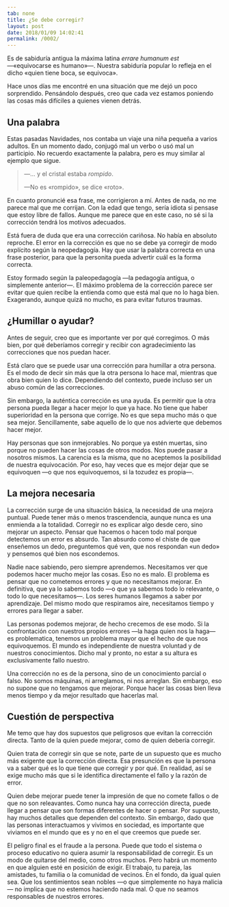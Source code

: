 ```yaml
---
tab: none
title: ¿Se debe corregir?
layout: post
date: 2018/01/09 14:02:41
permalink: /0002/
---
```


Es de sabiduría antigua la máxima latina _errare humanum est_ —«equivocarse es humano»—. Nuestra sabiduría popular lo refleja en el dicho «quien tiene boca, se equivoca».

Hace unos días me encontré en una situación que me dejó un poco sorprendido. Pensándolo después, creo que cada vez estamos poniendo las cosas más difíciles a quienes vienen detrás.

## Una palabra

Estas pasadas Navidades, nos contaba un viaje una niña pequeña a varios adultos. En un momento dado, conjugó mal un verbo o usó mal un participio. No recuerdo exactamente la palabra, pero es muy similar al ejemplo que sigue.

> —... y el cristal estaba _rompido_.
>
> —No es «rompido», se dice «roto».

En cuanto pronuncié esa frase, me corrigieron a mí. Antes de nada, no me parece mal que me corrijan. Con la edad que tengo, sería idiota si pensase que estoy libre de fallos. Aunque me parece que en este caso, no sé si la corrección tendrá los motivos adecuados.

Está fuera de duda que era una corrección cariñosa. No había en absoluto reproche. El error en la corrección es que no se debe ya corregir de modo explícito según la neopedagogía. Hay que usar la palabra correcta en una frase posterior, para que la personita pueda advertir cuál es la forma correcta.

Estoy formado según la paleopedagogía —la pedagogía antigua, o simplemente anterior—. El máximo problema de la corrección parece ser evitar que quien recibe la entienda como que está mal que no lo haga bien. Exagerando, aunque quizá no mucho, es para evitar futuros traumas.

## ¿Humillar o ayudar?

Antes de seguir, creo que es importante ver por qué corregimos. O más bien, por qué deberíamos corregir y recibir con agradecimiento las correcciones que nos puedan hacer.

Está claro que se puede usar una corrección para humillar a otra persona. Es el modo de decir sin más que la otra persona lo hace mal, mientras que obra bien quien lo dice. Dependiendo del contexto, puede incluso ser un abuso común de las correcciones.

Sin embargo, la auténtica corrección es una ayuda. Es permitir que la otra persona pueda llegar a hacer mejor lo que ya hace. No tiene que haber superioridad en la persona que corrige. No es que sepa mucho más o que sea mejor. Sencillamente, sabe aquello de lo que nos advierte que debemos hacer mejor.

Hay personas que son inmejorables. No porque ya estén muertas, sino porque no pueden hacer las cosas de otros modos. Nos puede pasar a nosotros mismos. La carencia es la misma, que no aceptemos la posibilidad de nuestra equivocación. Por eso, hay veces que es mejor dejar que se equivoquen —o que nos equivoquemos, si la tozudez es propia—.

## La mejora necesaria

La corrección surge de una situación básica, la necesidad de una mejora puntual. Puede tener más o menos trascendencia, aunque nunca es una enmienda a la totalidad. Corregir no es explicar algo desde cero, sino mejorar un aspecto. Pensar que hacemos o hacen todo mal porque detectemos un error es absurdo. Tan absurdo como el chiste de que enseñemos un dedo, preguntemos qué ven, que nos respondan «un dedo» y pensemos qué bien nos escondemos.

Nadie nace sabiendo, pero siempre aprendemos. Necesitamos ver que podemos hacer mucho mejor las cosas. Eso no es malo. El problema es pensar que no cometemos errores y que no necesitamos mejorar. En definitiva, que ya lo sabemos todo —o que ya sabemos todo lo relevante, o todo lo que necesitamos—. Los seres humanos llegamos a saber por aprendizaje. Del mismo modo que respiramos aire, necesitamos tiempo y errores para llegar a saber.

Las personas podemos mejorar, de hecho crecemos de ese modo. Si la confrontación con nuestros propios errores —la haga quien nos la haga— es problematica, tenemos un problema mayor que el hecho de que nos equivoquemos. El mundo es independiente de nuestra voluntad y de nuestros conocimientos. Dicho mal y pronto, no estar a su altura es exclusivamente fallo nuestro.

Una corrección no es de la persona, sino de un conocimiento parcial o falso. No somos máquinas, ni arreglamos, ni nos arreglan. Sin embargo, eso no supone que no tengamos que mejorar. Porque hacer las cosas bien lleva menos tiempo y da mejor resultado que hacerlas mal.

## Cuestión de perspectiva

Me temo que hay dos supuestos que peligrosos que evitan la corrección directa. Tanto de la quien puede mejorar, como de quien debería corregir.

Quien trata de corregir sin que se note, parte de un supuesto que es mucho más exigente que la corrección directa. Esa presunción es que la persona va a saber qué es lo que tiene que corregir y por qué. En realidad, así se exige mucho más que si le identifica directamente el fallo y la razón de error.

Quien debe mejorar puede tener la impresión de que no comete fallos o de que no son releavantes. Como nunca hay una corrección directa, puede llegar a pensar que son formas diferentes de hacer o pensar. Por supuesto, hay muchos detalles que dependen del contexto. Sin embargo, dado que las personas interactuamos y vivimos en sociedad, es importante que viviamos en el mundo que es y no en el que creemos que puede ser.

El peligro final es el fraude a la persona. Puede que todo el sistema o proceso educativo no quiera asumir la responsabilidad de corregir. Es un modo de quitarse del medio, como otros muchos. Pero habrá un momento en que alguien esté en posición de exigir. El trabajo, tu pareja, las amistades, tu familia o la comunidad de vecinos. En el fondo, da igual quien sea. Que los sentimientos sean nobles —o que simplemente no haya malicia— no implica que no estemos haciendo nada mal. O que no seamos responsables de nuestros errores.
